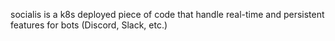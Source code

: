 socialis is a k8s deployed piece of code that handle real-time and persistent features for bots (Discord, Slack, etc.)